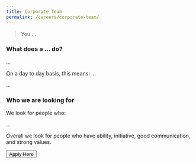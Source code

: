 ```yaml
---
title: Corporate Team
permalink: /careers/corporate-team/
---
```

> You ...

### **What does a ... do?**
...

On a day to day basis, this means:
...

...

### **Who we are looking for**
We look for people who:

...

Overall we look for people who have ability, initiative, good communication, and strong values.

<a href="https://opengovernmentproducts.recruitee.com/#section-89477" target="_blank">
    <button class="bp-button is-secondary is-medium has-text-white is-uppercase search-button">
        Apply Here
    </button>
</a>